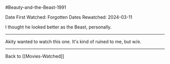 #Beauty-and-the-Beast-1991

Date First Watched:  Forgotten
Dates Rewatched:  2024-03-11

I thought he looked better as the Beast, personally.

---
Akity wanted to watch this one.  It's kind of ruined to me, but w/e.

---
Back to [[Movies-Watched]]